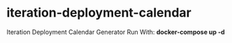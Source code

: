 # iteration-deployment-calendar
 Iteration Deployment Calendar Generator
Run With: <b>docker-compose up -d</b>
